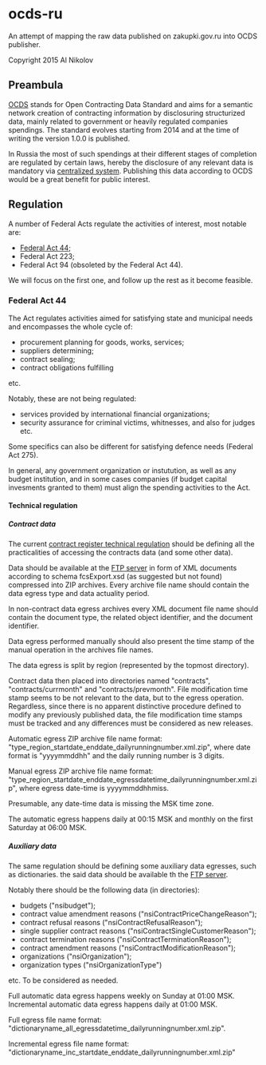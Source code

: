 # ocds-ru
An attempt of mapping the raw data published on zakupki.gov.ru into OCDS 
publisher.

Copyright 2015 Al Nikolov

## Preambula
[OCDS](http://standard.open-contracting.org/) stands for Open Contracting 
Data Standard and aims for a semantic network creation of contracting 
information by disclosuring structurized data, mainly related to government or
heavily regulated companies spendings. The standard evolves starting from 2014 
and at the time of writing the version 1.0.0 is published.

In Russia the most of such spendings at their different stages of completion 
are regulated by certain laws, hereby the disclosure of any relevant data is 
mandatory via [centralized system](http://zakupki.gov.ru/). Publishing this 
data according to OCDS would be a great benefit for public interest.

## Regulation
A number of Federal Acts regulate the activities of interest, most notable are:

* [Federal Act 44](http://www.rg.ru/2013/04/12/goszakupki-dok.html);
* Federal Act 223;
* Federal Act 94 (obsoleted by the Federal Act 44).

We will focus on the first one, and follow up the rest as it become feasible.

### Federal Act 44
The Act regulates activities aimed for satisfying state and municipal needs and 
encompasses the whole cycle of:

* procurement planning for goods, works, services;
* suppliers determining;
* contract sealing;
* contract obligations fulfilling

etc.

Notably, these are not being regulated:

* services provided by international financial organizations;
* security assurance for criminal victims, whitnesses, and also for judges etc.

Some specifics can also be different for satisfying defence needs (Federal Act 
275).

In general, any government organization or instutution, as well as any budget
institution, and in some cases companies (if budget capital invesments 
granted to them) must align the spending activities to the Act.

#### Technical regulation

##### Contract data
The current
[contract register technical regulation](http://zakupki.gov.ru/epz/main/public/download/downloadDocument.html?id=8176) 
should be defining all the practicalities of accessing the contracts data (and 
some other data).

Data should be available at the 
[FTP server](ftp://free:free@ftp.zakupki.gov.ru/fcs_regions/) in form of XML 
documents according to schema 
fcsExport.xsd (as suggested but not found) compressed into ZIP archives. 
Every archive file name should 
contain the data egress type and data actuality period. 

In non-contract data egress archives every XML document 
file name should contain the document type, the related object identifier, and 
the document identifier.

Data egress performed manually should also present the
time stamp of the manual operation in the archives file names.

The data egress is split by region (represented by the topmost directory).

Contract data then 
placed into directories named "contracts", "contracts/currmonth" and
"contracts/prevmonth". File modification time stamp seems to be not relevant 
to the data, but to the egress operation. Regardless, since there is no 
apparent distinctive procedure defined to modify any previously published data,
the file modification time stamps must be tracked and any differences must be 
considered as new releases.

Automatic egress ZIP archive file name format: 
"type_region_startdate_enddate_dailyrunningnumber.xml.zip",
where date format is "yyyymmddhh" and the daily running number is 3 digits.

Manual egress ZIP archive file name format:
"type_region_startdate_enddate_egressdatetime_dailyrunningnumber.xml.zip",
where egress date-time is yyyymmddhhmiss.

Presumable, any date-time data is missing the MSK time zone.

The automatic egress happens daily at 00:15 MSK and monthly on the first 
Saturday at 06:00 MSK.

##### Auxiliary data
The same regulation should be defining some auxiliary data 
egresses, such as dictionaries. the said data should be available th the
[FTP server](ftp://free:free@ftp.zakupki.gov.ru/fcs_nsi/).

Notably there should be the following data (in directories):

* budgets ("nsibudget");
* contract value amendment reasons ("nsiContractPriceChangeReason");
* contract refusal reasons ("nsiContractRefusalReason");
* single supplier contract reasons ("nsiContractSingleCustomerReason");
* contract termination reasons ("nsiContractTerminationReason");
* contract amendment reasons ("nsiContractModificationReason");
* organizations ("nsiOrganization");
* organization types ("nsiOrganizationType")

etc. To be considered as needed.

Full automatic data egress happens weekly on Sunday at 01:00 MSK. Incremental
automatic data egress happens daily at 01:00 MSK.

Full egress file name format:
"dictionaryname_all_egressdatetime_dailyrunningnumber.xml.zip".

Incremental egress file name format:
"dictionaryname_inc_startdate_enddate_dailyrunningnumber.xml.zip"
